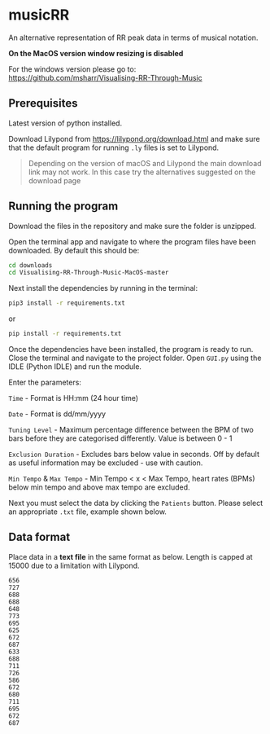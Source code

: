 # musicRR

An alternative representation of RR peak data in terms of musical notation.

**On the MacOS version window resizing is disabled**

For the windows version please go to: https://github.com/msharr/Visualising-RR-Through-Music

## Prerequisites

Latest version of python installed.

Download Lilypond from https://lilypond.org/download.html and make sure that the default program for running `.ly` files is set to Lilypond.

> Depending on the version of macOS and Lilypond the main download link may not work. In this case try the alternatives suggested on the download page

## Running the program

Download the files in the repository and make sure the folder is unzipped.

Open the terminal app and navigate to where the program files have been downloaded. By default this should be:

```bash
cd downloads
cd Visualising-RR-Through-Music-MacOS-master
```

Next install the dependencies by running in the terminal:

```bash
pip3 install -r requirements.txt
```

or

```bash
pip install -r requirements.txt
```

Once the dependencies have been installed, the program is ready to run. Close the terminal and navigate to the project folder.  Open `GUI.py` using the IDLE (Python IDLE) and run the module.

Enter the parameters:

`Time` - Format is HH:mm (24 hour time)

`Date` - Format is dd/mm/yyyy

`Tuning Level` - Maximum percentage difference between the BPM of two bars before they are categorised differently. Value is between 0 - 1

`Exclusion Duration` - Excludes bars below value in seconds. Off by default as useful information may be excluded - use with caution.

`Min Tempo` & `Max Tempo` - Min Tempo < x < Max Tempo, heart rates (BPMs) below min tempo and above max tempo are excluded.

Next you must select the data by clicking the `Patients` button. Please select an appropriate `.txt` file, example shown below.

## Data format

Place data in a **text file** in the same format as below. Length is capped at 15000 due to a limitation with Lilypond.

```
656
727
688
688
648
773
695
625
672
687
633
688
711
726
586
672
680
711
695
672
687
```
